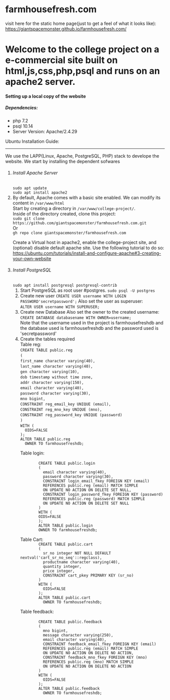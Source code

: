 # farmhousefresh.com
visit here for the static home page(just to get a feel of what it looks like):
https://giantspacemonster.github.io/farmhousefresh.com/
<h1>Welcome to the college project on a e-commercial site built on html,js,css,php,psql and runs on an apache2 server.</h1>
<h4>Setting up a local copy of the website</h4>
<h5>Dependencies:</h5>
<ul>
<li>php 7.2</li>
<li>psql 10.14</li>
<li> Server Version: Apache/2.4.29</li>
</ul>
Ubuntu Installation Guide:<hr/>
We use the LAPP(Linux, Apache, PostgreSQL, PHP) stack to develope the website.
We start by installing the dependent sofwares
<ol>
<li>
<h6>Install Apache Server</h6>
<code>sudo apt update</code><br/>
<code>sudo apt install apache2</code><br/>
</li>
<li>
By default, Apache comes with a basic site enabled. We can modify its content in <code>/var/www/html</code><br/>
Start by creating a directory in <code>/var/www/college-project/</code>.<br/>
Inside of the directory created, clone this project:<br/>
<code>sudo git clone https://github.com/giantspacemonster/farmhousefresh.com.git</code><br/>
Or<br/>
<code>gh repo clone giantspacemonster/farmhousefresh.com</code>
  
  Create a Virtual host in apache2, enable the college-project site, and (optional) disable default apache site.
  Use the following tutorial to do so:
  https://ubuntu.com/tutorials/install-and-configure-apache#3-creating-your-own-website
</li>
<li><h6>Install PostgreSQL</h6>
  <code>sudo apt install postgresql postgresql-contrib</code><br/>
  <ol>
    <li><h7>Start PostgreSQL as root user #postgres.</h7>
      <code>sudo psql -U postgres</code>
    </li>
    <li><h7>Create new user</h7>
      <code>CREATE USER username WITH LOGIN PASSWORD'secretpassword';</code>
      Also set the user as superuser:<br/>
      <code>ALTER USER username WITH SUPERUSER;</code>
    </li>
    <li><h7>Create new Database</h7>
      Also set the owner to the created username:<br/>
      <code>CREATE DATABASE databasename WITH OWNER=username;</code><br/>
      Note that the username used in the project is farmhousefreshdb and the database used is farmhousefreshdb and the password used is 'secretpassword'
    </li>
    <li><h7>Create the tables required</h7><br/>
      Table reg:<br/>
      <code>CREATE TABLE public.reg</code><br/>
            <code>(</code><br/>
              <code>first_name character varying(40),</code><br/>
              <code>last_name character varying(40),</code><br/>
  <code>gen character varying(10),</code><br/>
  <code>dob timestamp without time zone,</code><br/>
  <code>addr character varying(150),</code><br/>
  <code>email character varying(40),</code><br/>
  <code>password character varying(30),</code><br/>
  <code>mno bigint,</code><br/>
  <code>CONSTRAINT reg_email_key UNIQUE (email),</code><br/>
  <code>CONSTRAINT reg_mno_key UNIQUE (mno),</code><br/>
  <code>CONSTRAINT reg_password_key UNIQUE (password)</code><br/>
      <code>)</code><br/>
<code>WITH (
  OIDS=FALSE
);
ALTER TABLE public.reg
  OWNER TO farmhousefreshdb;
      </code>
      <br/>
      Table login:<br/>
      <code>
        CREATE TABLE public.login
        (
          email character varying(40),
          password character varying(30),
          CONSTRAINT login_email_fkey FOREIGN KEY (email)
          REFERENCES public.reg (email) MATCH SIMPLE
          ON UPDATE NO ACTION ON DELETE SET NULL,
          CONSTRAINT login_password_fkey FOREIGN KEY (password)
          REFERENCES public.reg (password) MATCH SIMPLE
          ON UPDATE NO ACTION ON DELETE SET NULL
        )
        WITH (
        OIDS=FALSE
        );
        ALTER TABLE public.login
        OWNER TO farmhousefreshdb;
      </code>
      <br/>
      Table Cart:
      <code>
        CREATE TABLE public.cart
        (
          sr_no integer NOT NULL DEFAULT nextval('cart_sr_no_seq'::regclass),
          productname character varying(40),
          quantity integer,
          price integer,
          CONSTRAINT cart_pkey PRIMARY KEY (sr_no)
        )
        WITH (
          OIDS=FALSE
        );
        ALTER TABLE public.cart
          OWNER TO farmhousefreshdb;
      </code>
      <br/>
      Table feedback:
      <br/>
      <code>
        CREATE TABLE public.feedback
        (
          mno bigint,
          message character varying(250),
          email character varying(40),
          CONSTRAINT feedback_email_fkey FOREIGN KEY (email)
          REFERENCES public.reg (email) MATCH SIMPLE
          ON UPDATE NO ACTION ON DELETE NO ACTION,
          CONSTRAINT feedback_mno_fkey FOREIGN KEY (mno)
          REFERENCES public.reg (mno) MATCH SIMPLE
          ON UPDATE NO ACTION ON DELETE NO ACTION
        )
        WITH (
          OIDS=FALSE
        );
        ALTER TABLE public.feedback
          OWNER TO farmhousefreshdb;
      </code>
    </li>
  </ol>
</li>
</ol>
